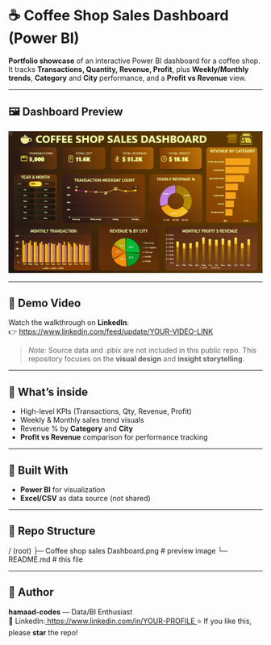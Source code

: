 # ☕ Coffee Shop Sales Dashboard (Power BI)

**Portfolio showcase** of an interactive Power BI dashboard for a coffee shop. It tracks **Transactions, Quantity, Revenue, Profit**, plus **Weekly/Monthly trends**, **Category** and **City** performance, and a **Profit vs Revenue** view.

---

## 🖼️ Dashboard Preview
![Coffee Shop Dashboard](./Coffee%20shop%20sales%20Dashboard.png)

---

## 🎥 Demo Video
Watch the walkthrough on **LinkedIn**:  
👉 https://www.linkedin.com/feed/update/YOUR-VIDEO-LINK

> *Note:* Source data and .pbix are not included in this public repo. This repository focuses on the **visual design** and **insight storytelling**.

---

## 🚀 What’s inside
- High-level KPIs (Transactions, Qty, Revenue, Profit)  
- Weekly & Monthly sales trend visuals  
- Revenue % by **Category** and **City**  
- **Profit vs Revenue** comparison for performance tracking

---

## 🔧 Built With
- **Power BI** for visualization  
- **Excel/CSV** as data source (not shared)

---

## 📂 Repo Structure
/ (root)
├─ Coffee shop sales Dashboard.png # preview image
└─ README.md # this file


---

## 👤 Author
**hamaad-codes** — Data/BI Enthusiast  
🔗 LinkedIn:[ https://www.linkedin.com/in/YOUR-PROFILE  ](https://www.linkedin.com/in/hamaad-zafar/)
⭐ If you like this, please **star** the repo!
